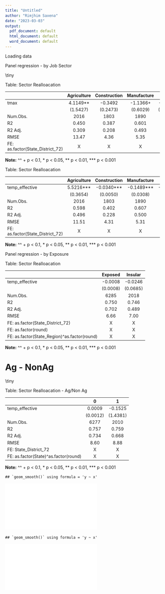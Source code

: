 ```yaml
---
title: "Untitled"
author: "Rimjhim Saxena"
date: "2023-03-03"
output:
  pdf_document: default
  html_document: default
  word_document: default
---
```


Loading data



Panel regression  - by Job Sector



\tiny

Table: Sector Realloacation

|                                 | Agriculture | Construction | Manufacture |  Mining  |  Service  |
|:--------------------------------|:-----------:|:------------:|:-----------:|:--------:|:---------:|
|tmax                             |  4.1149**   |   -0.3492    |  -1.1366+   | -0.2659  | -4.7253** |
|                                 |  (1.5427)   |   (0.2473)   |  (0.6029)   | (0.6977) | (1.7705)  |
|Num.Obs.                         |    2016     |     1803     |    1890     |   576    |   2018    |
|R2                               |    0.450    |    0.387     |    0.601    |  0.711   |   0.369   |
|R2 Adj.                          |    0.309    |    0.208     |    0.493    |  0.475   |   0.209   |
|RMSE                             |    13.47    |     4.36     |    5.35     |   2.50   |   11.04   |
|FE: as.factor(State_District_72) |      X      |      X       |      X      |    X     |     X     |

__Note:__
^^ + p < 0.1, * p < 0.05, ** p < 0.01, *** p < 0.001



Table: Sector Realloacation

|                                 | Agriculture | Construction | Manufacture |  Mining   |  Service   |
|:--------------------------------|:-----------:|:------------:|:-----------:|:---------:|:----------:|
|temp_effective                   |  5.5216***  |  -0.0340***  | -0.1489***  | -0.0983** | -0.3838*** |
|                                 |  (0.3654)   |   (0.0050)   |  (0.0308)   | (0.0363)  |  (0.0524)  |
|Num.Obs.                         |    2016     |     1803     |    1890     |    576    |    2018    |
|R2                               |    0.598    |    0.402     |    0.607    |   0.715   |   0.394    |
|R2 Adj.                          |    0.496    |    0.228     |    0.500    |   0.482   |   0.240    |
|RMSE                             |    11.51    |     4.31     |    5.31     |   2.48    |   10.82    |
|FE: as.factor(State_District_72) |      X      |      X       |      X      |     X     |     X      |

__Note:__
^^ + p < 0.1, * p < 0.05, ** p < 0.01, *** p < 0.001

Panel regression - by Exposure




Table: Sector Realloacation

|                                             | Exposed  | Insular  |
|:--------------------------------------------|:--------:|:--------:|
|temp_effective                               | -0.0008  | -0.0246  |
|                                             | (0.0008) | (0.0685) |
|Num.Obs.                                     |   6285   |   2018   |
|R2                                           |  0.750   |  0.746   |
|R2 Adj.                                      |  0.702   |  0.489   |
|RMSE                                         |   6.66   |   7.00   |
|FE: as.factor(State_District_72)             |    X     |    X     |
|FE: as.factor(round)                         |    X     |    X     |
|FE: as.factor(State_Region)^as.factor(round) |    X     |    X     |

__Note:__
^^ + p < 0.1, * p < 0.05, ** p < 0.01, *** p < 0.001


# Ag - NonAg






\tiny

Table: Sector Realloacation - Ag/Non Ag

|                                      |    0     |    1     |
|:-------------------------------------|:--------:|:--------:|
|temp_effective                        |  0.0009  | -0.1525  |
|                                      | (0.0012) | (1.4381) |
|Num.Obs.                              |   6277   |   2010   |
|R2                                    |  0.757   |  0.759   |
|R2 Adj.                               |  0.734   |  0.668   |
|RMSE                                  |   8.60   |   8.88   |
|FE: State_District_72                 |    X     |    X     |
|FE: as.factor(State)^as.factor(round) |    X     |    X     |

__Note:__
^^ + p < 0.1, * p < 0.05, ** p < 0.01, *** p < 0.001



```
## `geom_smooth()` using formula = 'y ~ x'
```

![](09panel-regs_files/figure-latex/unnamed-chunk-9-1.pdf)<!-- --> 

```
## `geom_smooth()` using formula = 'y ~ x'
```

![](09panel-regs_files/figure-latex/unnamed-chunk-9-2.pdf)<!-- --> 
